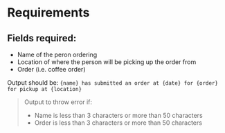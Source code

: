 # Requirements
## Fields required:
- Name of the peron ordering
- Location of where the person will be picking up the order from
- Order (i.e. coffee order)

Output should be: ``` {name} has submitted an order at {date} for {order} for pickup at {location} ```
> Output to throw error if:
> - Name is less than 3 characters or more than 50 characters
> - Order is less than 3 characters or more than 50 characters

